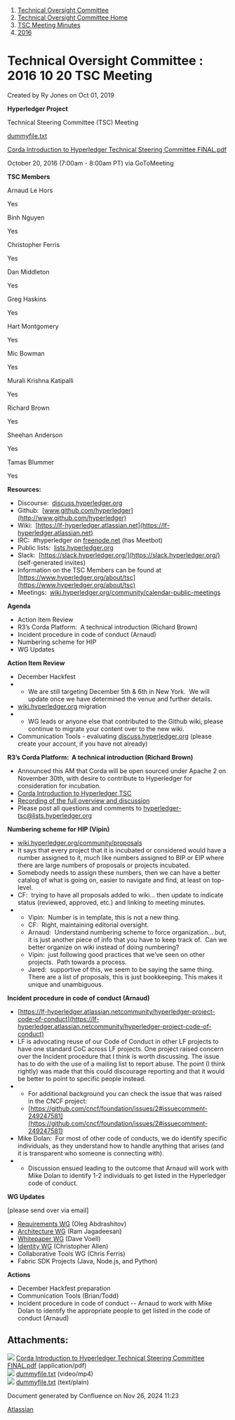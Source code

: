 1. [Technical Oversight Committee](index.html)
2. [Technical Oversight Committee Home](Technical-Oversight-Committee-Home_21430274.html)
3. [TSC Meeting Minutes](TSC-Meeting-Minutes_21448544.html)
4. [2016](2016_21448610.html)

# Technical Oversight Committee : 2016 10 20 TSC Meeting

Created by Ry Jones on Oct 01, 2019

**Hyperledger Project**

Technical Steering Committee (TSC) Meeting

[dummyfile.txt](#)

[Corda Introduction to Hyperledger Technical Steering Committee FINAL.pdf](attachments/21432825/21448653.pdf)

October 20, 2016 (7:00am - 8:00am PT) via GoToMeeting

**TSC Members**

Arnaud Le Hors

Yes

Binh Nguyen

Yes

Christopher Ferris

Yes

Dan Middleton

Yes

Greg Haskins

Yes

Hart Montgomery

Yes

Mic Bowman

Yes

Murali Krishna Katipalli

Yes

Richard Brown

Yes

Sheehan Anderson

Yes

Tamas Blummer

Yes

**Resources:**

- Discourse:  [discuss.hyperledger.org](http://discuss.hyperledger.org)
- Github:  [www.github.com/hyperledger](http://www.github.com/hyperledger)
- Wiki:  [https://lf-hyperledger.atlassian.net](https://lf-hyperledger.atlassian.net)
- IRC:  #hyperledger on [freenode.net](http://freenode.net) (has Meetbot)
- Public lists:  [lists.hyperledger.org](http://lists.hyperledger.org)
- Slack:  [https://slack.hyperledger.org/](https://slack.hyperledger.org/) (self-generated invites)
- Information on the TSC Members can be found at [https://www.hyperledger.org/about/tsc](https://www.hyperledger.org/about/tsc)
- Meetings:  [wiki.hyperledger.org/community/calendar-public-meetings](http://lf-hyperledger.atlassian.netcommunity/calendar-public-meetings)

**Agenda**

- Action Item Review
- R3’s Corda Platform:  A technical introduction (Richard Brown)
- Incident procedure in code of conduct (Arnaud)
- Numbering scheme for HIP
- WG Updates

**Action Item Review**

- December Hackfest
- - We are still targeting December 5th &amp; 6th in New York.  We will update once we have determined the venue and further details.
- [wiki.hyperledger.org](http://lf-hyperledger.atlassian.net) migration
- - WG leads or anyone else that contributed to the Github wiki, please continue to migrate your content over to the new wiki.
- Communication Tools - evaluating [discuss.hyperledger.org](http://discuss.hyperledger.org/) (please create your account, if you have not already)

**R3’s Corda Platform:  A technical introduction (Richard Brown)**

- Announced this AM that Corda will be open sourced under Apache 2 on November 30th, with desire to contribute to Hyperledger for consideration for incubation.
- [Corda Introduction to Hyperledger TSC](https://drive.google.com/file/d/0B42vMkapQi1MbzRQNzM1MW93Mkk/view?usp=sharing)
- [Recording of the full overview and discussion](https://drive.google.com/open?id=0B42vMkapQi1MLUNsd2gzN2N3SG8)
- Please post all questions and comments to [hyperledger-tsc@lists.hyperledger.org](mailto:hyperledger-tsc@lists.hyperledger.org)

**Numbering scheme for HIP (Vipin)**

- [wiki.hyperledger.org/community/proposals](http://lf-hyperledger.atlassian.netcommunity/proposals)
- It says that every project that it is incubated or considered would have a number assigned to it, much like numbers assigned to BIP or EIP where there are large numbers of proposals or projects incubated.
- Somebody needs to assign these numbers, then we can have a better catalog of what is going on, easier to navigate and find, at least on top-level.
- CF:  trying to have all proposals added to wiki… then update to indicate status (reviewed, approved, etc.) and linking to meeting minutes.
- - Vipin:  Number is in template, this is not a new thing.
  - CF:  Right, maintaining editorial oversight.
  - Arnaud:  Understand numbering scheme to force organization… but, it is just another piece of info that you have to keep track of.  Can we better organize on wiki instead of doing numbering?
  - Vipin:  just following good practices that we’ve seen on other projects.  Path towards a process.
  - Jared:  supportive of this, we seem to be saying the same thing.  There are a list of proposals, this is just bookkeeping. This makes it unique and unambiguous.

**Incident procedure in code of conduct (Arnaud)**

- [https://lf-hyperledger.atlassian.netcommunity/hyperledger-project-code-of-conduct](https://lf-hyperledger.atlassian.netcommunity/hyperledger-project-code-of-conduct)
- LF is advocating reuse of our Code of Conduct in other LF projects to have one standard CoC across LF projects. One project raised concern over the Incident procedure that I think is worth discussing. The issue has to do with the use of a mailing list to report abuse. The point (I think rightly) was made that this could discourage reporting and that it would be better to point to specific people instead.
- - For additional background you can check the issue that was raised in the CNCF project:
  - [https://github.com/cncf/foundation/issues/2#issuecomment-249247581](https://github.com/cncf/foundation/issues/2#issuecomment-249247581)
- Mike Dolan:  For most of other code of conducts, we do identify specific individuals, as they understand how to handle anything that arises (and it is transparent who someone is connecting with).
- - Discussion ensued leading to the outcome that Arnaud will work with Mike Dolan to identify 1-2 individuals to get listed in the Hyperledger code of conduct.

**WG Updates**

\[please send over via email]

- [Requirements WG](https://github.com/hyperledger/hyperledger/wiki/Requirements-WG) (Oleg Abdrashitov)
- [Architecture WG](https://github.com/hyperledger/hyperledger/wiki/Architecture-WG) (Ram Jagadeesan)
- [Whitepaper WG](https://github.com/hyperledger/hyperledger/wiki/Whitepaper-WG) (Dave Voell)
- [Identity WG](https://github.com/hyperledger/hyperledger/wiki/PublicMeetingCalendar#hyperledger-identity-wg-biweekly-meeting) (Christopher Allen)
- Collaborative Tools WG (Chris Ferris)
- Fabric SDK Projects (Java, Node.js, and Python)

**Actions**

- December Hackfest preparation
- Communication Tools (Brian/Todd)
- Incident procedure in code of conduct -- Arnaud to work with Mike Dolan to identify the appropriate people to get listed in the code of conduct (Arnaud)

## Attachments:

![](images/icons/bullet_blue.gif) [Corda Introduction to Hyperledger Technical Steering Committee FINAL.pdf](attachments/21432825/21448653.pdf) (application/pdf)  
![](images/icons/bullet_blue.gif) [dummyfile.txt](attachments/21432825/21457547.txt) (video/mp4)  
![](images/icons/bullet_blue.gif) [dummyfile.txt](attachments/21432825/21448654.txt) (text/plain)

Document generated by Confluence on Nov 26, 2024 11:23

[Atlassian](http://www.atlassian.com/)
